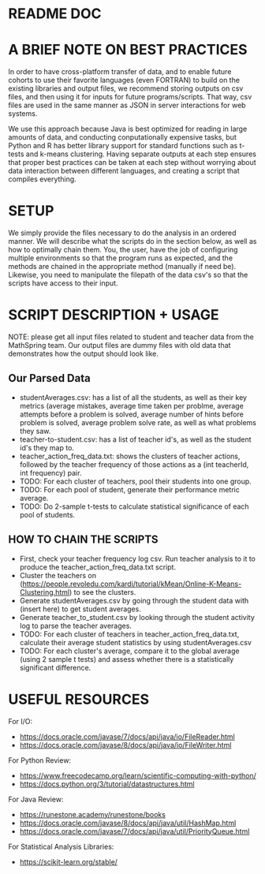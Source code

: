# README DOC

# A BRIEF NOTE ON BEST PRACTICES

In order to have cross-platform transfer of data, and to enable future cohorts to use their favorite languages (even FORTRAN) to build on the existing libraries and output files, we recommend storing outputs on csv files, and then using it for inputs for future programs/scripts. That way, csv files are used in the same manner as JSON in server interactions for web systems. 

We use this approach because Java is best optimized for reading in large amounts of data, and conducting conputationally expensive tasks, but Python and R has better library support for standard functions such as t-tests and k-means clustering. Having separate outputs at each step ensures that proper best practices can be taken at each step without worrying about data interaction between different languages, and creating a script that compiles everything.

# SETUP 

We simply provide the files necessary to do the analysis in an ordered manner. We will describe what the scripts do in the section below, as well as how to optimally chain them. You, the user, have the job of configuring multiple environments so that the program runs as expected, and the methods are chained in the appropriate method (manually if need be). Likewise, you need to manipulate the filepath of the data csv's so that the scripts have access to their input. 

# SCRIPT DESCRIPTION + USAGE
NOTE: please get all input files related to student and teacher data from the MathSpring team. Our output files are dummy files with old data that demonstrates how the output should look like. 

## Our Parsed Data
- studentAverages.csv: has a list of all the students, as well as their key metrics (average mistakes, average time taken per problme, average attempts before a problem is solved, average number of hints before problem is solved, average problem solve rate, as well as what problems they saw. 
- teacher-to-student.csv: has a list of teacher id's, as well as the student id's they map to. 
- teacher_action_freq_data.txt: shows the clusters of teacher actions, followed by the teacher frequency of those actions as a (int teacherId, int frequency) pair. 
- TODO: For each cluster of teachers, pool their students into one group. 
- TODO: For each pool of student, generate their performance metric average. 
- TODO: Do 2-sample t-tests to calculate statistical significance of each pool of students. 

## HOW TO CHAIN THE SCRIPTS
- First, check your teacher frequency log csv. Run teacher analysis to it to produce the teacher_action_freq_data.txt script. 
- Cluster the teachers on (https://people.revoledu.com/kardi/tutorial/kMean/Online-K-Means-Clustering.html) to see the clusters. 
- Generate studentAverages.csv by going through the student data with (insert here) to get student averages.
- Generate teacher_to_student.csv by looking through the student activity log to parse the teacher averages. 
- TODO: For each cluster of teachers in teacher_action_freq_data.txt, calculate their average student statistics by using studentAverages.csv
- TODO: For each cluster's average, compare it to the global average (using 2 sample t tests) and assess whether there is a statistically significant difference. 

# USEFUL RESOURCES
For I/O: 
- https://docs.oracle.com/javase/7/docs/api/java/io/FileReader.html
- https://docs.oracle.com/javase/8/docs/api/java/io/FileWriter.html

For Python Review: 
- https://www.freecodecamp.org/learn/scientific-computing-with-python/
- https://docs.python.org/3/tutorial/datastructures.html

For Java Review: 
- https://runestone.academy/runestone/books
- https://docs.oracle.com/javase/8/docs/api/java/util/HashMap.html
- https://docs.oracle.com/javase/7/docs/api/java/util/PriorityQueue.html

For Statistical Analysis Libraries:
- https://scikit-learn.org/stable/





